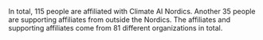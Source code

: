In total, 115 people are affiliated with Climate AI Nordics. Another 35 people are supporting affiliates from outside the Nordics. The affiliates and supporting affiliates come from 81 different organizations in total.
